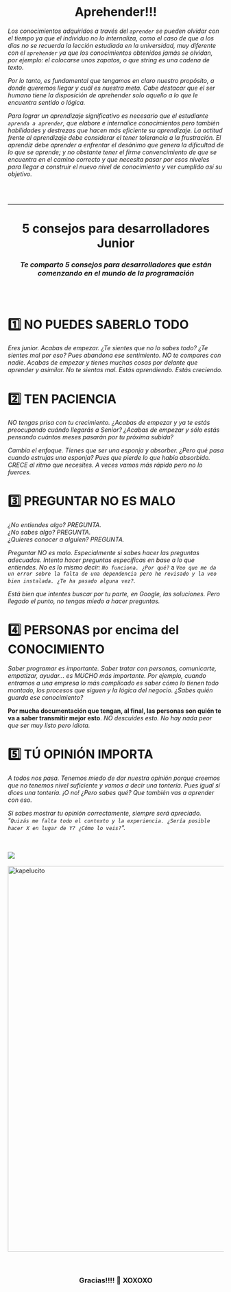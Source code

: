 <h1 align="center">Aprehender!!!</h1>

*Los conocimientos adquiridos a través del `aprender` se pueden olvidar con el tiempo ya que el individuo no lo internaliza, como el caso de que a los días no se recuerda la lección estudiada en la universidad, muy diferente con el `aprehender` ya que los conocimientos obtenidos jamás se olvidan, por ejemplo: el colocarse unos zapatos, o que string es una cadena de texto.*

*Por lo tanto, es fundamental que tengamos en claro nuestro propósito, a donde queremos llegar y cuál es nuestra meta. Cabe destacar que el ser humano tiene la disposición de aprehender solo aquello a lo que le encuentra sentido o lógica.*

*Para lograr un aprendizaje significativo es necesario que el estudiante `aprenda a aprender`, que elabore e internalice conocimientos pero también habilidades y destrezas que hacen más eficiente su aprendizaje. La actitud frente al aprendizaje debe considerar el tener tolerancia a la frustración. El aprendiz debe aprender a enfrentar el desánimo que genera la dificultad de lo que se aprende; y no obstante tener el firme convencimiento de que se encuentra en el camino correcto y que necesita pasar por esos niveles para llegar a construir el nuevo nivel de conocimiento y ver cumplido así su objetivo.*

<br>
<br>


----
<h1 align="center">5 consejos para desarrolladores Junior</h1> 
<h3 align="center"><i>Te comparto 5 consejos para desarrolladores que están comenzando en el mundo de la programación</i></h3>

<br>
<br>

# 1️⃣ NO PUEDES SABERLO TODO

*Eres junior. Acabas de empezar. ¿Te sientes que no lo sabes todo? ¿Te sientes mal por eso? Pues abandona ese sentimiento. NO te compares con nadie. Acabas de empezar y tienes muchas cosas por delante que aprender y asimilar. No te sientas mal. Estás aprendiendo. Estás creciendo.*

# 2️⃣ TEN PACIENCIA

*NO tengas prisa con tu crecimiento. ¿Acabas de empezar y ya te estás preocupando cuándo llegarás a Senior? ¿Acabas de empezar y sólo estás pensando cuántos meses pasarán por tu próxima subida?*

*Cambia el enfoque. Tienes que ser una esponja y absorber. ¿Pero qué pasa cuando estrujas una esponja? Pues que pierde lo que había absorbido. CRECE al ritmo que necesites. A veces vamos más rápido pero no lo fuerces.*

# 3️⃣ PREGUNTAR NO ES MALO

*¿No entiendes algo? PREGUNTA.*<br>
*¿No sabes algo? PREGUNTA.*<br>
*¿Quieres conocer a alguien? PREGUNTA.*

*Preguntar NO es malo. Especialmente si sabes hacer las preguntas adecuadas. Intenta hacer preguntas específicas en base a lo que entiendes. No es lo mismo decir:* *`No funciona. ¿Por qué?`* a *`Veo que me da un error sobre la falta de una dependencia pero he revisado y la veo bien instalada. ¿Te ha pasado alguna vez?`.*

*Está bien que intentes buscar por tu parte, en Google, las soluciones. Pero llegado el punto, no tengas miedo a hacer preguntas.*

# 4️⃣ PERSONAS por encima del CONOCIMIENTO

*Saber programar es importante. Saber tratar con personas, comunicarte, empatizar, ayudar... es MUCHO más importante. Por ejemplo, cuando entramos a una empresa lo más complicado es saber cómo lo tienen todo montado, los procesos que siguen y la lógica del negocio. ¿Sabes quién guarda ese conocimiento?*

**Por mucha documentación que tengan, al final, las personas son quién te va a saber transmitir mejor esto**. *NO descuides esto. No hay nada peor que ser muy listo pero idiota.*

# 5️⃣ TÚ OPINIÓN IMPORTA

*A todos nos pasa. Tenemos miedo de dar nuestra opinión porque creemos que no tenemos nivel suficiente y vamos a decir una tontería. Pues igual sí dices una tontería. ¡O no! ¿Pero sabes qué? Que también vas a aprender con eso.*

*Si sabes mostrar tu opinión correctamente, siempre será apreciado. "`Quizás me falta todo el contexto y la experiencia. ¿Sería posible hacer X en lugar de Y? ¿Cómo lo veis?`".*

<br>  
<br> 
<img src="https://github.com/Kapelu/Apuntes-Personales/blob/main/03%20-%20JavaScript/JavaScript%20-%20Kapelu/scr/frasePele.jpg"/>
<br> 
<br> 

<img align='center' src="https://github.com/Kapelu/Apuntes-Personales/blob/main/03%20-%20JavaScript/JavaScript%20-%20Kapelu/scr/code.png" min-width="200px" max-width="200px" width="900px" alt="kapelucito">
<br> 
<br> 
<br> 
<h3 align="center">Gracias!!!!  🌹   XOXOXO</h3>
<p align="center">
